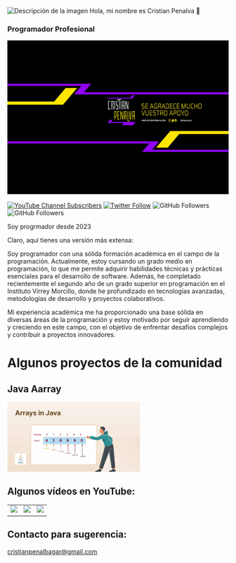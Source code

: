  <img src="FotoInicio.jpg" alt="Descripción de la imagen" width="100" height="100"/>   Hola, mi nombre es Cristian Penalva 👋
### Programador Profesional 

<img src="Cabecera.jpg" alt="Descripción de la imagen" width="2500" height="350"/>

[![YouTube Channel Subscribers](https://img.shields.io/youtube/channel/subscribers/UCTVEWVKh-tl-zjuC3gJ7L3w?style=social)](https://youtube.com/channel/UCTVEWVKh-tl-zjuC3gJ7L3w?sub_confirmation=1)
[![Twitter Follow](https://img.shields.io/twitter/follow/penalva_20?style=social)](https://twitter.com/penalva_20)
![GitHub Followers](https://img.shields.io/github/followers/Cristian20305?style=social)
![GitHub Followers](https://img.shields.io/github/stars/Cristian20305?style=social)

Soy progrmador desde 2023 

Claro, aquí tienes una versión más extensa:

Soy programador con una sólida formación académica en el campo de la programación. Actualmente, estoy cursando un grado medio en programación, lo que me permite adquirir habilidades técnicas y prácticas esenciales para el desarrollo de software. Además, he completado recientemente el segundo año de un grado superior en programación en el Instituto Virrey Morcillo, donde he profundizado en tecnologías avanzadas, metodologías de desarrollo y proyectos colaborativos. 

Mi experiencia académica me ha proporcionado una base sólida en diversas áreas de la programación y estoy motivado por seguir aprendiendo y creciendo en este campo, con el objetivo de enfrentar desafíos complejos y contribuir a proyectos innovadores.



# Algunos proyectos de la comunidad

## Java Aarray

<a href="https://cristian20305.github.io/JavaArray/"><img src="Java.jpg" style="height: 60%; width:60%;"/></a>










## Algunos vídeos en YouTube:

<table style="width:100%">
<tr>
<td>
<a href="https://www.youtube.com/watch?v=PaKtpPyIL18&t=946s">
<img src="https://i.ytimg.com/vi/PaKtpPyIL18/hqdefault.jpg?sqp=-oaymwE2CNACELwBSFXyq4qpAygIARUAAIhCGAFwAcABBvABAfgB3AOAAtAFigIMCAAQARh_IEcoGDAP&rs=AOn4CLD_7HOVGlH-htxsocfHq9bZFPnSxA">
</a>
</td>
<td>
<a href="https://www.youtube.com/watch?v=dV_PYAs9ZrQ&t=8s">
<img src="https://i.ytimg.com/vi/dV_PYAs9ZrQ/hqdefault.jpg?sqp=-oaymwE2CNACELwBSFXyq4qpAygIARUAAIhCGAFwAcABBvABAfgB_gmAAtAFigIMCAAQARhlIGIoWjAP&rs=AOn4CLCIN_4dVCyi8ubboaeWvMarfhZHRw">
</a>
</td>
<td>
<a href="https://www.youtube.com/watch?v=tFWCmEriXHc&t=57s">
<img src="https://i.ytimg.com/vi/tFWCmEriXHc/hqdefault.jpg?sqp=-oaymwE2CNACELwBSFXyq4qpAygIARUAAIhCGAFwAcABBvABAfgB_gmAAtAFigIMCAAQARgwIDcofzAP&rs=AOn4CLBPUvJYcf4gndiJqC-m9ZAa3WN1Vg">
</a>
</td>
</table>

## Contacto para sugerencia:

cristianpenalbagar@gmail.com 


